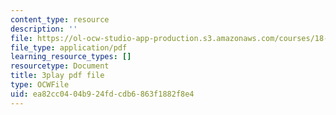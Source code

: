 ```yaml
---
content_type: resource
description: ''
file: https://ol-ocw-studio-app-production.s3.amazonaws.com/courses/18-03sc-differential-equations-fall-2011/ea82cc0404b924fdcdb6863f1882f8e4_hEtWqTPPXuc.pdf
file_type: application/pdf
learning_resource_types: []
resourcetype: Document
title: 3play pdf file
type: OCWFile
uid: ea82cc04-04b9-24fd-cdb6-863f1882f8e4
---
```

